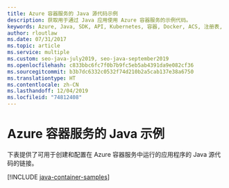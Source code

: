```yaml
---
title: Azure 容器服务的 Java 源代码示例
description: 获取用于通过 Java 应用使用 Azure 容器服务的示例代码。
keywords: Azure, Java, SDK, API, Kubernetes, 容器, Docker, ACS, 注册表, 映像
author: rloutlaw
ms.date: 07/31/2017
ms.topic: article
ms.service: multiple
ms.custom: seo-java-july2019, seo-java-september2019
ms.openlocfilehash: c833bbc6fc7f0b7b9fc5eb5ab4391da9e082cf36
ms.sourcegitcommit: b3b7dc6332c0532f74d210b2a5cab137e38a6750
ms.translationtype: HT
ms.contentlocale: zh-CN
ms.lasthandoff: 12/04/2019
ms.locfileid: "74812408"
---
```

# <a name="java-samples-for-azure-container-service"></a>Azure 容器服务的 Java 示例

下表提供了可用于创建和配置在 Azure 容器服务中运行的应用程序的 Java 源代码的链接。

[!INCLUDE [java-container-samples](includes/java-container-samples.md)]